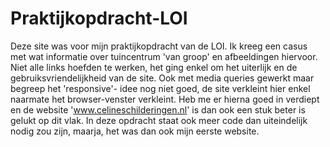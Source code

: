 # Praktijkopdracht-LOI
Deze site was voor mijn praktijkopdracht van de LOI. Ik kreeg een casus met wat informatie over  tuincentrum 'van groop' en afbeeldingen hiervoor. Niet alle links hoefden te werken, het ging enkel om het uiterlijk en de gebruiksvriendelijkheid van de site.  Ook met media queries gewerkt maar begreep het 'responsive'- idee nog niet goed, de site verkleint  hier enkel naarmate het browser-venster verkleint. Heb me er hierna goed in verdiept en  de website 'www.celineschilderingen.nl' is dan ook een stuk beter is gelukt op dit vlak.  In deze opdracht staat ook meer code dan uiteindelijk nodig zou zijn, maarja, het was dan ook mijn eerste website.
